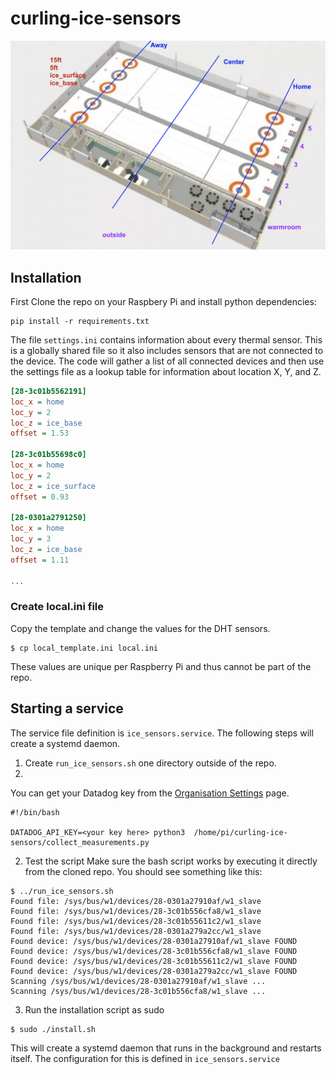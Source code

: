 # curling-ice-sensors

![img](sensor_ice_layout.png)

## Installation

First Clone the repo on your Raspbery Pi and install python dependencies:

```shell script
pip install -r requirements.txt
```

The file `settings.ini` contains information about every thermal sensor. This is a globally shared file so it also includes sensors that are not connected to the device. The code will gather a list of all connected devices and then use the settings file as a lookup table for information about location X, Y, and Z.

```ini
[28-3c01b5562191]
loc_x = home
loc_y = 2
loc_z = ice_base
offset = 1.53

[28-3c01b55698c0]
loc_x = home
loc_y = 2
loc_z = ice_surface
offset = 0.93

[28-0301a2791250]
loc_x = home
loc_y = 3
loc_z = ice_base
offset = 1.11

...
```

### Create local.ini file

Copy the template and change the values for the DHT sensors.
```
$ cp local_template.ini local.ini
```
These values are unique per Raspberry Pi and thus cannot be part of the repo.


## Starting a service
The service file definition is `ice_sensors.service`. The following steps will create a systemd daemon.

1. Create `run_ice_sensors.sh` one directory outside of the repo.
2. 
You can get your Datadog key from the [Organisation Settings](https://app.datadoghq.com/organization-settings/api-keys) page.

```
#!/bin/bash

DATADOG_API_KEY=<your key here> python3  /home/pi/curling-ice-sensors/collect_measurements.py
```

2. Test the script
Make sure the bash script works by executing it directly from the cloned repo. You should see something like this:
```
$ ../run_ice_sensors.sh
Found file: /sys/bus/w1/devices/28-0301a27910af/w1_slave
Found file: /sys/bus/w1/devices/28-3c01b556cfa8/w1_slave
Found file: /sys/bus/w1/devices/28-3c01b55611c2/w1_slave
Found file: /sys/bus/w1/devices/28-0301a279a2cc/w1_slave
Found device: /sys/bus/w1/devices/28-0301a27910af/w1_slave FOUND
Found device: /sys/bus/w1/devices/28-3c01b556cfa8/w1_slave FOUND
Found device: /sys/bus/w1/devices/28-3c01b55611c2/w1_slave FOUND
Found device: /sys/bus/w1/devices/28-0301a279a2cc/w1_slave FOUND
Scanning /sys/bus/w1/devices/28-0301a27910af/w1_slave ...
Scanning /sys/bus/w1/devices/28-3c01b556cfa8/w1_slave ...
```

3. Run the installation script as sudo

```
$ sudo ./install.sh
```
This will create a systemd daemon that runs in the background and restarts itself. The configuration for this is defined in `ice_sensors.service`
